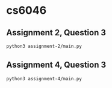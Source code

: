 # cs6046

## Assignment 2, Question 3

```bash
python3 assignment-2/main.py
```

## Assignment 4, Question 3

```bash
python3 assignment-4/main.py
```
